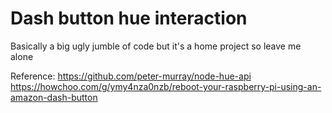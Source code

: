 # Dash button hue interaction
Basically a big ugly jumble of code but it's a home project so leave me alone

Reference:
https://github.com/peter-murray/node-hue-api
https://howchoo.com/g/ymy4nza0nzb/reboot-your-raspberry-pi-using-an-amazon-dash-button
